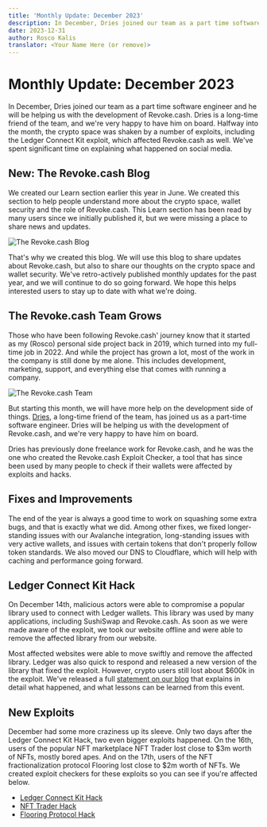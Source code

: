 ```yaml
---
title: 'Monthly Update: December 2023'
description: In December, Dries joined our team as a part time software engineer. This month also saw a number of exploits, including the Ledger Connect Kit exploit which affected Revoke.cash. We've spent time on social media to educate and explain what happened.
date: 2023-12-31
author: Rosco Kalis
translator: <Your Name Here (or remove)>
---
```


# Monthly Update: December 2023

In December, Dries joined our team as a part time software engineer and he will be helping us with the development of Revoke.cash. Dries is a long-time friend of the team, and we're very happy to have him on board. Halfway into the month, the crypto space was shaken by a number of exploits, including the Ledger Connect Kit exploit, which affected Revoke.cash as well. We've spent significant time on explaining what happened on social media.

## New: The Revoke.cash Blog

We created our Learn section earlier this year in June. We created this section to help people understand more about the crypto space, wallet security and the role of Revoke.cash. This Learn section has been read by many users since we initially published it, but we were missing a place to share news and updates.

![The Revoke.cash Blog](/assets/images/blog/2023/monthly-update-december/blog.jpg)

That's why we created this blog. We will use this blog to share updates about Revoke.cash, but also to share our thoughts on the crypto space and wallet security. We've retro-actively published monthly updates for the past year, and we will continue to do so going forward. We hope this helps interested users to stay up to date with what we're doing.

## The Revoke.cash Team Grows

Those who have been following Revoke.cash' journey know that it started as my (Rosco) personal side project back in 2019, which turned into my full-time job in 2022. And while the project has grown a lot, most of the work in the company is still done by me alone. This includes development, marketing, support, and everything else that comes with running a company.

![The Revoke.cash Team](/assets/images/about/revoke-team.png)

But starting this month, we will have more help on the development side of things. [Dries](https://twitter.com/Steen3S), a long-time friend of the team, has joined us as a part-time software engineer. Dries will be helping us with the development of Revoke.cash, and we're very happy to have him on board.

Dries has previously done freelance work for Revoke.cash, and he was the one who created the Revoke.cash Exploit Checker, a tool that has since been used by many people to check if their wallets were affected by exploits and hacks.

## Fixes and Improvements

The end of the year is always a good time to work on squashing some extra bugs, and that is exactly what we did. Among other fixes, we fixed longer-standing issues with our Avalanche integration, long-standing issues with very active wallets, and issues with certain tokens that don't properly follow token standards. We also moved our DNS to Cloudflare, which will help with caching and performance going forward.

## Ledger Connect Kit Hack

On December 14th, malicious actors were able to compromise a popular library used to connect with Ledger wallets. This library was used by many applications, including SushiSwap and Revoke.cash. As soon as we were made aware of the exploit, we took our website offline and were able to remove the affected library from our website.

Most affected websites were able to move swiftly and remove the affected library. Ledger was also quick to respond and released a new version of the library that fixed the exploit. However, crypto users still lost about $600k in the exploit. We've released a full [statement on our blog](/blog/2023/ledger-connect-kit-hack-retrospective) that explains in detail what happened, and what lessons can be learned from this event.

## New Exploits

December had some more craziness up its sleeve. Only two days after the Ledger Connect Kit Hack, two even bigger exploits happened. On the 16th, users of the popular NFT marketplace NFT Trader lost close to $3m worth of NFTs, mostly bored apes. And on the 17th, users of the NFT fractionalization protocol Flooring lost close to $2m worth of NFTs. We created exploit checkers for these exploits so you can see if you're affected below.

- [Ledger Connect Kit Hack](/exploits/ledger-connect-kit)
- [NFT Trader Hack](/exploits/nfttrader)
- [Flooring Protocol Hack](/exploits/flooring)
